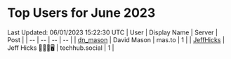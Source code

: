 # Top Users for June 2023
Last Updated: 06/01/2023 15:22:30 UTC
| User | Display Name | Server | Post |
| -- | -- | -- | -- |
| [dn_mason](https://mas.to/@dn_mason) | David Mason | mas.to | 1 |
| [JeffHicks](https://techhub.social/@JeffHicks) | Jeff Hicks 🐶🎼🍷🖥️ | techhub.social | 1 |
